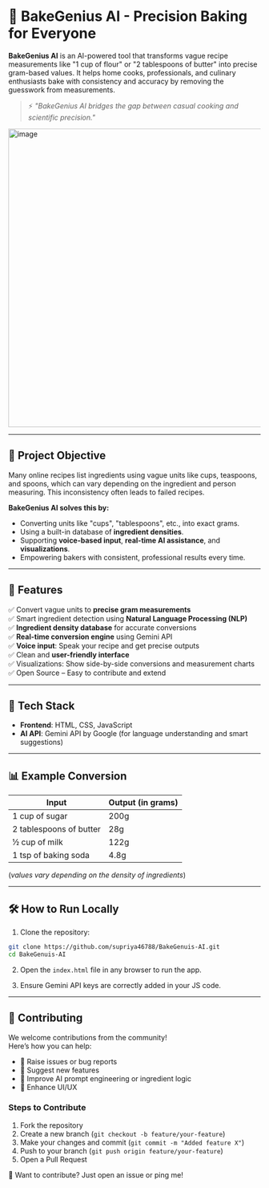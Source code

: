 # 🍰 BakeGenius AI - Precision Baking for Everyone

**BakeGenius AI** is an AI-powered tool that transforms vague recipe measurements like "1 cup of flour" or "2 tablespoons of butter" into precise gram-based values. It helps home cooks, professionals, and culinary enthusiasts bake with consistency and accuracy by removing the guesswork from measurements.

> ⚡ *"BakeGenius AI bridges the gap between casual cooking and scientific precision."*

<img width="1053" height="595" alt="image" src="https://github.com/user-attachments/assets/1e8384fc-8da9-4aff-bd9c-3da205f79203" />


---

## 🧠 Project Objective

Many online recipes list ingredients using vague units like cups, teaspoons, and spoons, which can vary depending on the ingredient and person measuring. This inconsistency often leads to failed recipes.

**BakeGenius AI solves this by:**
- Converting units like "cups", "tablespoons", etc., into exact grams.
- Using a built-in database of **ingredient densities**.
- Supporting **voice-based input**, **real-time AI assistance**, and **visualizations**.
- Empowering bakers with consistent, professional results every time.

---

## 🚀 Features

✅ Convert vague units to **precise gram measurements**  
✅ Smart ingredient detection using **Natural Language Processing (NLP)**  
✅ **Ingredient density database** for accurate conversions  
✅ **Real-time conversion engine** using Gemini API  
✅ **Voice input**: Speak your recipe and get precise outputs  
✅ Clean and **user-friendly interface**  
✅ Visualizations: Show side-by-side conversions and measurement charts  
✅ Open Source – Easy to contribute and extend

---

## 🔧 Tech Stack

- **Frontend**: HTML, CSS, JavaScript
- **AI API**: Gemini API by Google (for language understanding and smart suggestions)

---

## 📊 Example Conversion

| Input                  | Output (in grams) |
|------------------------|------------------|
| 1 cup of sugar         | 200g             |
| 2 tablespoons of butter| 28g              |
| ½ cup of milk          | 122g             |
| 1 tsp of baking soda   | 4.8g             |

(*values vary depending on the density of ingredients*)

---

## 🛠️ How to Run Locally

1. Clone the repository:
```bash
git clone https://github.com/supriya46788/BakeGenuis-AI.git
cd BakeGenuis-AI
```

2. Open the `index.html` file in any browser to run the app.

3. Ensure Gemini API keys are correctly added in your JS code.

---

## 🤝 Contributing

We welcome contributions from the community!  
Here’s how you can help:

- 📌 Raise issues or bug reports
- 🌟 Suggest new features
- 🧪 Improve AI prompt engineering or ingredient logic
- 🎨 Enhance UI/UX

### Steps to Contribute
1. Fork the repository
2. Create a new branch (`git checkout -b feature/your-feature`)
3. Make your changes and commit (`git commit -m "Added feature X"`)
4. Push to your branch (`git push origin feature/your-feature`)
5. Open a Pull Request
 
💬 Want to contribute? Just open an issue or ping me!

